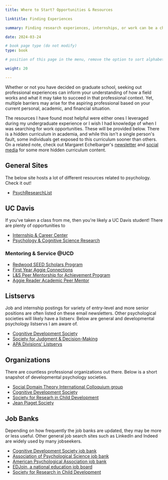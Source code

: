 ```yaml
---
title: Where to Start? Opportunities & Resources 

linktitle: Finding Experiences

summary: Finding research experiences, internships, or work can be a challenge, especially when you don't know where to look.

date: 2024-03-24

# book page type (do not modify)
type: book

# position of this page in the menu, remove the option to sort alphabetically.

weight: 20

---
```


Whether or not you have decided on graduate school, seeking out professional experiences can inform your understanding of how a field works and what it may take to succeed in that professional context. Yet, multiple barriers may arise for the aspiring professional based on your current personal, academic, and financial situation. 

The resources I have found most helpful were either ones I leveraged during my undergraduate experience or I wish I had knowledge of when I was searching for work opportunities. These will be provided below. There is a hidden curriculum in academia, and while this isn't a single person's fault, some individuals get exposed to this curriculum sooner than others. On a related note, check out Margaret Echelbarger's [newsletter](https://letstalkgradschool.substack.com/) and [social media](https://bsky.app/profile/bskybymidge.bsky.social) for some more hidden curriculum content.

## General Sites

The below site hosts a lot of different resources related to psychology. Check it out!
- [PsychResearchList](https://www.psychresearchlist.com/)

## UC Davis
If you've taken a class from me, then you're likely a UC Davis student! There are plenty of opportunities to 
- [Internship & Career Center](https://icc.ucdavis.edu/) 
- [Psychology & Cognitive Science Research](https://yellowcluster.ucdavis.edu/psc-research)

### Mentoring & Service @UCD

- [Redwood SEED Scholars Program](https://redwoodseed.ucdavis.edu/mentors)
- [First Year Aggie Connections](https://opportunity.ucdavis.edu/programs/aggie-connect/mentors) 
- [L&S Peer Mentorship for Achievement Program](https://lettersandscience.ucdavis.edu/ls-peer-map)
- [Aggie Reader Academic Peer Mentor](https://aggiereader.ucdavis.edu/news/apply-be-peer-mentor)


## Listservs

Job and internship postings for variety of entry-level and more senior positions are often listed on these email newsletters. Other psychological societies will likely have a listserv. Below are general and developmental psychology listservs I am aware of.

- [Cognitive Development Society](https://cogdevsoc.org/listserv/)
- [Society for Judgment & Decision-Making](https://sjdm.org/links.html#mailing)
- [APA Divisions' Listservs](https://www.apa.org/about/division)

## Organizations
There are countless professional organizations out there. Below is a short snapshot of developmental psychology societies. 

- [Social Domain Theory International Colloquium group](https://www.socialdomaintheory.com/)
- [Cognitive Development Society](https://cogdevsoc.org/)
- [Society for Researh in Child Development](https://www.srcd.org/)
- [Jean Piaget Society](https://piaget.org/)

## Job Banks

Depending on how frequently the job banks are updated, they may be more or less useful. Other general job search sites such as LinkedIn and Indeed are widely used by many jobseekers.

- [Cognitive Development Society job bank](https://cogdevsoc.org/job-bank/)
- [Association of Psychological Science job bank](https://jobs.psychologicalscience.org/)
- [American Psychological Association job bank](https://www.apa.org/education-career)
- [EDJoin, a national education job board](https://www.edjoin.org/)
- [Society for Research in Child Development](https://careers.srcd.org/)

<!---
## Finding Work: Rejection, Finances, & Flexibility

## Get Acquainted with Institutional Resources: Programs, Advisors, & Funding

## Seeking Out Others: Networking & Social Media

## Fun Media - pull from dev psych slide

This American Life: Three Miles episode
Speaking of Psychology (APA official)
Hidden Brain
People of Color in Psychology
Moral Science podcast
Quantitude
Presidential Address: Forging a developmental science mission to improve population outcomes and eliminate disparities for young children (Dodge, 2022) - Article


--->

